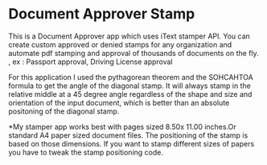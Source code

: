 # Document Approver Stamp
This is a Document Approver app which  uses iText stamper API. You can create custom approved or denied stamps for any organization and automate pdf stamping  and approval of thousands of documents on the fly. , ex : Passport approval, Driving License approval


For this application I used the pythagorean theorem and the SOHCAHTOA formula to get the angle of the diagonal stamp. It will always stamp in the relative middle at a 45 degree angle regardless of the shape and size and orientation of the input document, which is better than an absolute positoning of the diagonal stamp.  

*My stamper app works best with pages sized 8.50x 11.00 inches.Or standard A4 paper sized document files. The positioning of the stamp is based on those dimensions. If you want to stamp different sizes of papers you have to tweak the stamp positioning code. 
